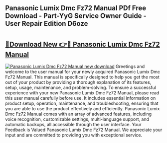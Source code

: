 ## Panasonic Lumix Dmc Fz72 Manual PDf Free Download - Part-YyG Service Owner Guide - User Repair Edition D6oze

# <h2><a href="http://cf26922.oget.top/?id=Panasonic+Lumix+Dmc+Fz72+Manual">🔗Download New 👉🔴 Panasonic Lumix Dmc Fz72 Manual</a></h2>

[![Panasonic Lumix Dmc Fz72 Manual new download](https://i.imgur.com/5g1atiW.png)](http://cf26922.oget.top/?id=Panasonic+Lumix+Dmc+Fz72+Manual)
Greetings and welcome to the user manual for your newly acquired Panasonic Lumix Dmc Fz72 Manual. This manual is specifically designed to help you get the most out of your product by providing a thorough explanation of its features, setup, usage, maintenance, and problem-solving. To ensure a successful experience with your new Panasonic Lumix Dmc Fz72 Manual, please read this user manual carefully before use. It includes essential information on product setup, operation, maintenance, and troubleshooting, ensuring that you are able to use the product effectively and efficiently. Panasonic Lumix Dmc Fz72 Manual comes with an array of advanced features, including voice recognition, customizable settings, multi-language support, and automatic backups, all accessible through the user interface. Your Feedback is Valued Panasonic Lumix Dmc Fz72 Manual. We appreciate your input and are committed to providing you with exceptional service.
